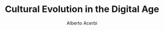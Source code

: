 ---
title: "Cultural Evolution in the Digital Age"
author: "Alberto Acerbi"
isbn: "0198835949"
isbn13: "9780198835943"
rating: "0"
publisher: "Oxford University Press, USA"
pages: "272"
publishYear: "2020"
read: ""
goodreads_id: "52007749"
---